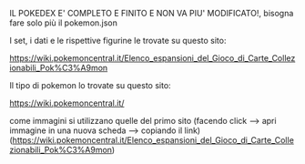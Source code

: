 IL POKEDEX E' COMPLETO E FINITO E NON VA PIU' MODIFICATO!, bisogna fare solo più il pokemon.json

I set, i dati e le rispettive figurine le trovate su questo sito: 

https://wiki.pokemoncentral.it/Elenco_espansioni_del_Gioco_di_Carte_Collezionabili_Pok%C3%A9mon

Il tipo di pokemon lo trovate su questo sito:

https://wiki.pokemoncentral.it/

come immagini si utilizzano quelle del primo sito (facendo click --> apri immagine in una nuova scheda --> copiando il link) (https://wiki.pokemoncentral.it/Elenco_espansioni_del_Gioco_di_Carte_Collezionabili_Pok%C3%A9mon) 
